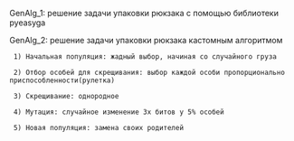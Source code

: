 GenAlg_1: решение задачи упаковки рюкзака с помощью библиотеки pyeasyga

GenAlg_2: решение задачи упаковки рюкзака кастомным алгоритмом

     1) Начальная популяция: жадный выбор, начиная со случайного груза

     2) Отбор особей для скрещивания: выбор каждой особи пропорционально приспособленности(рулетка)

     3) Скрещивание: однородное

     4) Мутация: случайное изменение 3х битов у 5% особей

     5) Новая популяция: замена своих родителей
